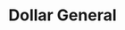 ---
title: "Dollar General"
url: /hendersonville/dollar-general-chimney-rock-road/
shop: variety store
---